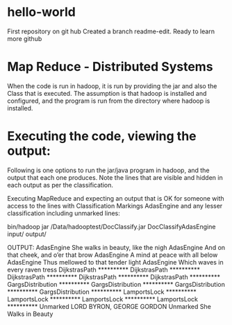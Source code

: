 # hello-world
First repository on git hub
Created a branch readme-edit. Ready to learn more github

# Map Reduce - Distributed Systems
When the code is run in hadoop, it is run by providing the jar and also the Class that is executed. The assumption is that hadoop is installed and configured, and the program is run from the directory where hadoop is installed.

# Executing the code, viewing the output:
Following is one options to run the jar/java program in hadoop, and the output that each one produces. Note the lines that are visible and hidden in each output as per the classification. 

Executing MapReduce and expecting an output that is OK for someone with access to the lines with Classification Markings AdasEngine and any lesser classification including unmarked lines:

bin/hadoop jar /Data/hadooptest/DocClassify.jar DocClassifyAdasEngine input/ output/

OUTPUT:
AdasEngine	 She walks in beauty, like the nigh
AdasEngine	 And on that cheek, and o’er that brow
AdasEngine	 A mind at peace with all below
AdasEngine	 Thus mellowed to that tender light
AdasEngine	 Which waves in every raven tress
DijkstrasPath	**********
DijkstrasPath	**********
DijkstrasPath	**********
DijkstrasPath	**********
DijkstrasPath	**********
GargsDistribution	**********
GargsDistribution	**********
GargsDistribution	**********
GargsDistribution	**********
LamportsLock	**********
LamportsLock	**********
LamportsLock	**********
LamportsLock	**********
Unmarked	LORD BYRON, GEORGE GORDON
Unmarked	She Walks in Beauty
